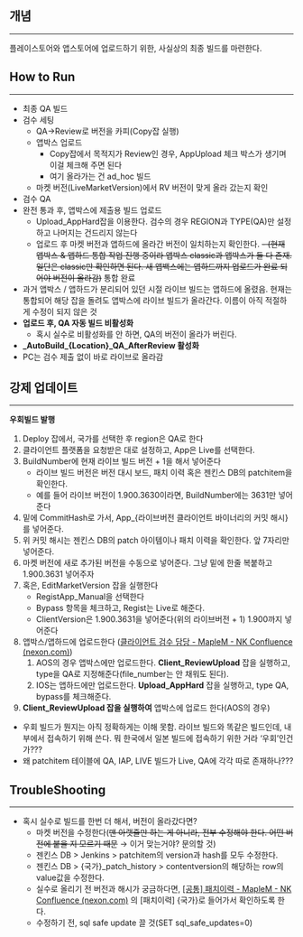 ## 개념
---
플레이스토어와 앱스토어에 업로드하기 위한, 사실상의 최종 빌드를 마련한다.


## How to Run
---
- 최종 QA 빌드
- 검수 세팅
    - QA→Review로 버전을 카피(Copy잡 실행)
    - 앱박스 업로드
	    - Copy잡에서 목적지가 Review인 경우, AppUpload 체크 박스가 생기며 이걸 체크해 주면 된다
	    - 여기 올라가는 건 ad_hoc 빌드
    - 마켓 버전(LiveMarketVersion)에서 RV 버전이 맞게 올라 갔는지 확인
- 검수 QA
- 완전 통과 후, 앱박스에 제출용 빌드 업로드
    - Upload_AppHard잡을 이용한다. 검수의 경우 REGION과 TYPE(QA)만 설정하고 나머지는 건드리지 않는다
    - 업로드 후 마켓 버전과 앱하드에 올라간 버전이 일치하는지 확인한다.
    ~~- (현재 앱박스 & 앱하드 통합 작업 진행 중이라 앱박스 classic과 앱박스가 둘 다 존재. 일단은 classic만 확인하면 된다. 새 앱백스에는 앱하드까지 업로드가 완료 되어야 버전이 올라감)~~ 통합 완료
- 과거 앱박스 / 앱하드가 분리되어 있던 시절 라이브 빌드는 앱하드에 올렸음. 현재는 통합되어 해당 잡을 돌려도 앱박스에 라이브 빌드가 올라간다. 이름이 아직 적절하게 수정이 되지 않은 것
- **업로드 후, QA 자동 빌드 비활성화**
    - 혹시 실수로 비활성화를 안 하면, QA의 버전이 올라가 버린다.
- **\_AutoBuild_{Location}\_QA_AfterReview 활성화**
- PC는 검수 제출 없이 바로 라이브로 올라감



## 강제 업데이트
---
**우회빌드 발행**
1. Deploy 잡에서, 국가를 선택한 후 region은 QA로 한다
2. 클라이언트 플랫폼을 요청받은 대로 설정하고, App은 Live를 선택한다.
3. BuildNumber에 현재 라이브 빌드 버전 + 1을 해서 넣어준다
    - 라이브 빌드 버전은 버전 대시 보드, 패치 이력 혹은 젠킨스 DB의 patchitem을 확인한다.
    - 예를 들어 라이브 버전이 1.900.3630이라면, BuildNumber에는 3631만 넣어준다
4. 밑에 CommitHash로 가서, App_{라이브버전 클라이언트 바이너리의 커밋 해시}를 넣어준다.
5. 위 커밋 해시는 젠킨스 DB의 patch 아이템이나 패치 이력을 확인한다. 앞 7자리만 넣어준다.
6. 마켓 버전에 새로 추가된 버전을 수동으로 넣어준다. 그냥 밑에 한줄 복붙하고 1.900.3631 넣어주자
7. 혹은, EditMarketVersion 잡을 실행한다
    - RegistApp_Manual을 선택한다
    - Bypass 항목을 체크하고, Regist는 Live로 해준다.
    - ClientVersion은 1.900.3631을 넣어준다(위의 라이브버전 + 1) 1.900까지 넣어준다
8. 앱박스/앱하드에 업로드한다 ([클라이언트 검수 담당 - MapleM - NK Confluence (nexon.com)](https://confluence.nexon.com/pages/viewpage.action?pageId=79858061))
    1. AOS의 경우 앱박스에만 업로드한다. **Client_ReviewUpload** 잡을 실행하고, type을 QA로 지정해준다(file_number는 안 채워도 된다).
    2. IOS는 앱하드에만 업로드한다. **Upload_AppHard** 잡을 실행하고, type QA, bypass를 체크해준다.
9. **Client_ReviewUpload 잡을 실행하여** 앱박스에 업로드 한다(AOS의 경우)

- 우회 빌드가 뭔지는 아직 정확하게는 이해 못함. 라이브 빌드와 똑같은 빌드인데, 내부에서 접속하기 위해 쓴다. 뭐 한국에서 일본 빌드에 접속하기 위한 거라 ‘우회’인건가???
- 왜 patchitem 테이블에 QA, IAP, LIVE 빌드가 Live, QA에 각각 따로 존재하나???



## TroubleShooting
---
- 혹시 실수로 빌드를 한번 더 해서, 버전이 올라갔다면?
	- 마켓 버전을 수정한다(~~맨 아랫줄만 하는 게 아니라, 전부 수정해야 한다. 어떤 버전에 붙을 지 모르기 때문~~ → 이거 맞는거야? 문의할 것)
	- 젠킨스 DB > Jenkins > patchitem의 version과 hash를 모두 수정한다.
	- 젠킨스 DB > {국가}_patch_history > contentversion의 해당하는 row의 value값을 수정한다.
	- 실수로 올리기 전 버전과 해시가 궁금하다면, [[공통] 패치이력 - MapleM - NK Confluence (nexon.com)](https://confluence.nexon.com/pages/viewpage.action?pageId=181312261) 의 [패치이력] {국가}로 들어가서 확인하도록 한다.
	- 수정하기 전, sql safe update 끌 것(SET sql_safe_updates=0)

